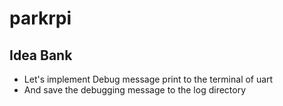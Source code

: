 # parkrpi

## Idea Bank
- Let's implement Debug message print to the terminal of uart
- And save the debugging message to the log directory
